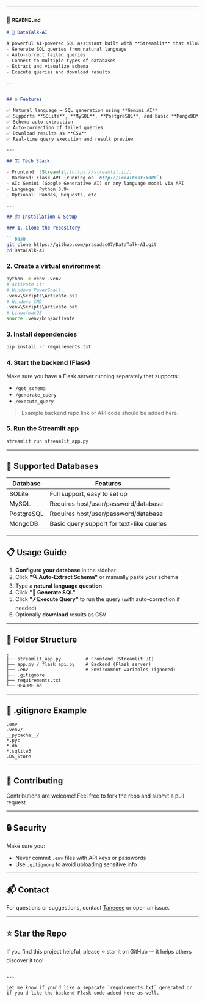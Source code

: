 
---

### 📄 `README.md`

````markdown
# 🧠 DataTalk-AI

A powerful AI-powered SQL assistant built with **Streamlit** that allows you to:
- Generate SQL queries from natural language
- Auto-correct failed queries
- Connect to multiple types of databases
- Extract and visualize schema
- Execute queries and download results

---


## ⚙️ Features

✅ Natural language → SQL generation using **Gemini AI**  
✅ Supports **SQLite**, **MySQL**, **PostgreSQL**, and basic **MongoDB**  
✅ Schema auto-extraction  
✅ Auto-correction of failed queries  
✅ Download results as **CSV**  
✅ Real-time query execution and result preview

---

## 🏗️ Tech Stack

- Frontend: [Streamlit](https://streamlit.io/)
- Backend: Flask API (running on `http://localhost:5000`)
- AI: Gemini (Google Generative AI) or any language model via API
- Language: Python 3.9+
- Optional: Pandas, Requests, etc.

---

## 📦 Installation & Setup

### 1. Clone the repository

```bash
git clone https://github.com/prasadac07/DataTalk-AI.git
cd DataTalk-AI
````

### 2. Create a virtual environment

```bash
python -m venv .venv
# Activate it:
# Windows PowerShell
.venv\Scripts\Activate.ps1
# Windows CMD
.venv\Scripts\activate.bat
# Linux/macOS
source .venv/bin/activate
```

### 3. Install dependencies

```bash
pip install -r requirements.txt
```

### 4. Start the backend (Flask)

Make sure you have a Flask server running separately that supports:

* `/get_schema`
* `/generate_query`
* `/execute_query`

> Example backend repo link or API code should be added here.

### 5. Run the Streamlit app

```bash
streamlit run streamlit_app.py
```

---

## 🧪 Supported Databases

| Database   | Features                                  |
| ---------- | ----------------------------------------- |
| SQLite     | Full support, easy to set up              |
| MySQL      | Requires host/user/password/database      |
| PostgreSQL | Requires host/user/password/database      |
| MongoDB    | Basic query support for text-like queries |

---

## 📋 Usage Guide

1. **Configure your database** in the sidebar
2. Click **"🔍 Auto-Extract Schema"** or manually paste your schema
3. Type a **natural language question**
4. Click **"🚀 Generate SQL"**
5. Click **"⚡ Execute Query"** to run the query (with auto-correction if needed)
6. Optionally **download** results as CSV

---

## 📁 Folder Structure

```
.
├── streamlit_app.py         # Frontend (Streamlit UI)
├── app.py / flask_api.py    # Backend (Flask server)
├── .env                     # Environment variables (ignored)
├── .gitignore
├── requirements.txt
└── README.md
```

---

## 📄 .gitignore Example

```gitignore
.env
.venv/
__pycache__/
*.pyc
*.db
*.sqlite3
.DS_Store
```

---

## 🤝 Contributing

Contributions are welcome! Feel free to fork the repo and submit a pull request.

---

## 🔒 Security

Make sure you:

* Never commit `.env` files with API keys or passwords
* Use `.gitignore` to avoid uploading sensitive info

---

## 📬 Contact

For questions or suggestions, contact [Taneeee](https://github.com/Taneeee) or open an issue.

---

## ⭐ Star the Repo

If you find this project helpful, please ⭐ star it on GitHub — it helps others discover it too!

```

---

Let me know if you'd like a separate `requirements.txt` generated or if you'd like the backend Flask code added here as well.
```
